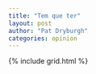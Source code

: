 ```yaml
---
title: "Tem que ter"
layout: post
author: "Pat Dryburgh"
categories: opinion
---
```

{% include grid.html %}
